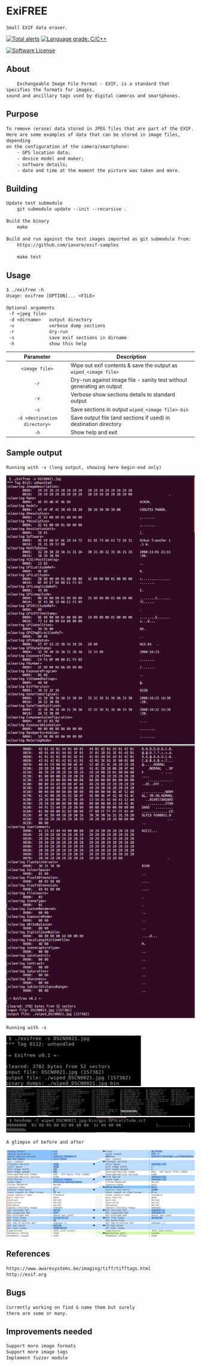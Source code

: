 # ExiFREE
    Small EXIF data eraser.

[![Total alerts](https://img.shields.io/lgtm/alerts/g/carloslack/exifree.svg?logo=lgtm&logoWidth=18)](https://lgtm.com/projects/g/carloslack/exifree/alerts/)
[![Language grade: C/C++](https://img.shields.io/lgtm/grade/cpp/g/carloslack/exifree.svg?logo=lgtm&logoWidth=18)](https://lgtm.com/projects/g/carloslack/exifree/context:cpp)

<p align="left">
    <a href="https://github.com/carloslack/exifree/blob/master/LICENSE"><img alt="Software License" src="https://img.shields.io/badge/MIT-license-green.svg?style=flat-square"></a>
</p>


## About
        Exchangeable Image File Format - EXIF, is a standard that specifies the formats for images,
    sound and ancillary tags used by digital cameras and smartphones.

## Purpose
    To remove (erase) data stored in JPEG files that are part of the EXIF.
    Here are some examples of data that can be stored in image files, depending
    on the configuration of the camera/smartphone:
        - GPS location data;
        - device model and maker;
        - software details;
        - date and time at the moment the picture was taken and more.

## Building
    Update test submodule
        git submodule update --init --recursive .

    Build the binary
        make

    Build and run against the test images imported as git submodule from:
        https://github.com/ianare/exif-samples

        make test

## Usage
    $ ./exifree -h
    Usage: exifree [OPTION]... <FILE>

    Optional arguments
     -f <jpeg file>
     -d <dirname>   output directory
     -v             verbose dump sections
     -r             dry-run
     -s             save exif sections in dirname
     -h             show this help

| Parameter                    | Description                           |
|:----------------------------:|---------------------------------------|
| `<image file>`               | Wipe out exif contents & save the output as `wiped_<image file>` |
| `-r`                         | Dry-run against image file - sanity test without generating an output |
| `-v`                         | Verbose show sections details to standard output |
| `-s`                         | Save sections in output `wiped_<image file>-bin` |
| `-d <destination directory>` | Save output file (and sections if used) in destination directory |
| `-h`                         | Show help and exit |

## Sample output

    Running with -v (long output, showing here begin-end only)

![Screenshot](docs/images/ex1.png)
![Screenshot](docs/images/ex2.png)

    Running with -s

![Screenshot](docs/images/sct1.png)
![Screenshot](docs/images/sct2.png)
![Screenshot](docs/images/sct3.png)

    A glimpse of before and after

![Screenshot](docs/images/wiped.png)

## References
    https://www.awaresystems.be/imaging/tiff/tifftags.html
    http://exif.org

## Bugs
    Currently working on find & name them but surely
    there are some or many.

## Improvements needed
    Support more image formats
    Support more image tags
    Implement fuzzer module

